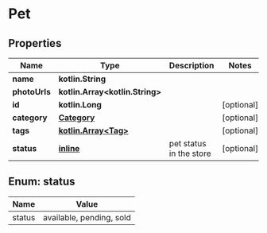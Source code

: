 
# Pet

## Properties
Name | Type | Description | Notes
------------ | ------------- | ------------- | -------------
**name** | **kotlin.String** |  | 
**photoUrls** | **kotlin.Array&lt;kotlin.String&gt;** |  | 
**id** | **kotlin.Long** |  |  [optional]
**category** | [**Category**](Category.md) |  |  [optional]
**tags** | [**kotlin.Array&lt;Tag&gt;**](Tag.md) |  |  [optional]
**status** | [**inline**](#Status) | pet status in the store |  [optional]


<a name="Status"></a>
## Enum: status
Name | Value
---- | -----
status | available, pending, sold



